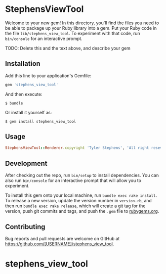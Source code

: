 # StephensViewTool

Welcome to your new gem! In this directory, you'll find the files you need to be able to package up your Ruby library into a gem. Put your Ruby code in the file `lib/stephens_view_tool`. To experiment with that code, run `bin/console` for an interactive prompt.

TODO: Delete this and the text above, and describe your gem

## Installation

Add this line to your application's Gemfile:

```ruby
gem 'stephens_view_tool'
```

And then execute:

    $ bundle

Or install it yourself as:

    $ gem install stephens_view_tool

## Usage

```ruby
StephensViewTool::Renderer.copyright 'Tyler Stephens', 'All right reseverd'
```

## Development

After checking out the repo, run `bin/setup` to install dependencies. You can also run `bin/console` for an interactive prompt that will allow you to experiment.

To install this gem onto your local machine, run `bundle exec rake install`. To release a new version, update the version number in `version.rb`, and then run `bundle exec rake release`, which will create a git tag for the version, push git commits and tags, and push the `.gem` file to [rubygems.org](https://rubygems.org).

## Contributing

Bug reports and pull requests are welcome on GitHub at https://github.com/[USERNAME]/stephens_view_tool.

# stephens_view_tool
